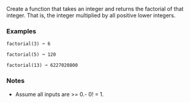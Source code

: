 
Create a function that takes an integer and returns the factorial of that integer. That is, the integer multiplied by all positive lower integers.

### Examples

```
factorial(3) ➞ 6

factorial(5) ➞ 120

factorial(13) ➞ 6227020800
```

### Notes
- Assume all inputs are &gt;= 0.- 0! = 1.
